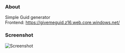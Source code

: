 <h3>About</h3>

Simple Guid generator\
Frontend: https://givemeguid.z16.web.core.windows.net/

<h3>Screenshot</h3>

![Screenshot](https://user-images.githubusercontent.com/48511802/180654898-65df3a59-09ed-4e34-b6dc-45d3b5fe34f5.png)

